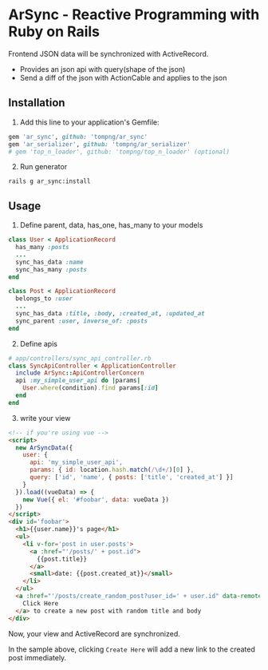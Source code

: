 # ArSync - Reactive Programming with Ruby on Rails

Frontend JSON data will be synchronized with ActiveRecord.

- Provides an json api with query(shape of the json)
- Send a diff of the json with ActionCable and applies to the json

## Installation

1. Add this line to your application's Gemfile:
```ruby
gem 'ar_sync', github: 'tompng/ar_sync'
gem 'ar_serializer', github: 'tompng/ar_serializer'
# gem 'top_n_loader', github: 'tompng/top_n_loader' (optional)
```

2. Run generator
```shell
rails g ar_sync:install
```

## Usage

1. Define parent, data, has_one, has_many to your models
```ruby
class User < ApplicationRecord
  has_many :posts
  ...
  sync_has_data :name
  sync_has_many :posts
end

class Post < ApplicationRecord
  belongs_to :user
  ...
  sync_has_data :title, :body, :created_at, :updated_at
  sync_parent :user, inverse_of: :posts
end
```

2. Define apis
```ruby
# app/controllers/sync_api_controller.rb
class SyncApiController < ApplicationController
  include ArSync::ApiControllerConcern
  api :my_simple_user_api do |params|
    User.where(condition).find params[:id]
  end
end
```

3. write your view
```html
<!-- if you're using vue -->
<script>
  new ArSyncData({
    user: {
      api: 'my_simple_user_api',
      params: { id: location.hash.match(/\d+/)[0] },
      query: ['id', 'name', { posts: ['title', 'created_at'] }]
    }
  }).load((vueData) => {
    new Vue({ el: '#foobar', data: vueData })
  })
</script>
<div id='foobar'>
  <h1>{{user.name}}'s page</h1>
  <ul>
    <li v-for='post in user.posts'>
      <a :href="'/posts/' + post.id">
        {{post.title}}
      </a>
      <small>date: {{post.created_at}}</small>
    </li>
  </ul>
  <a :href="'/posts/create_random_post?user_id=' + user.id" data-remote=true data-method=post>
    Click Here
  </a> to create a new post with random title and body
</div>
```

Now, your view and ActiveRecord are synchronized.

In the sample above, clicking `Create Here` will add a new link to the created post immediately.
